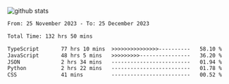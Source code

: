 
![github stats](https://github-readme-stats.vercel.app/api?username=realmahd1&show_icons=true&theme=codeSTACKr&hide_rank=true&count_private=true)

<!--START_SECTION:waka-->

```txt
From: 25 November 2023 - To: 25 December 2023

Total Time: 132 hrs 50 mins

TypeScript       77 hrs 10 mins  >>>>>>>>>>>>>>>----------   58.10 %
JavaScript       48 hrs 5 mins   >>>>>>>>>----------------   36.20 %
JSON             2 hrs 34 mins   -------------------------   01.94 %
Python           2 hrs 22 mins   -------------------------   01.78 %
CSS              41 mins         -------------------------   00.52 %
```

<!--END_SECTION:waka-->

